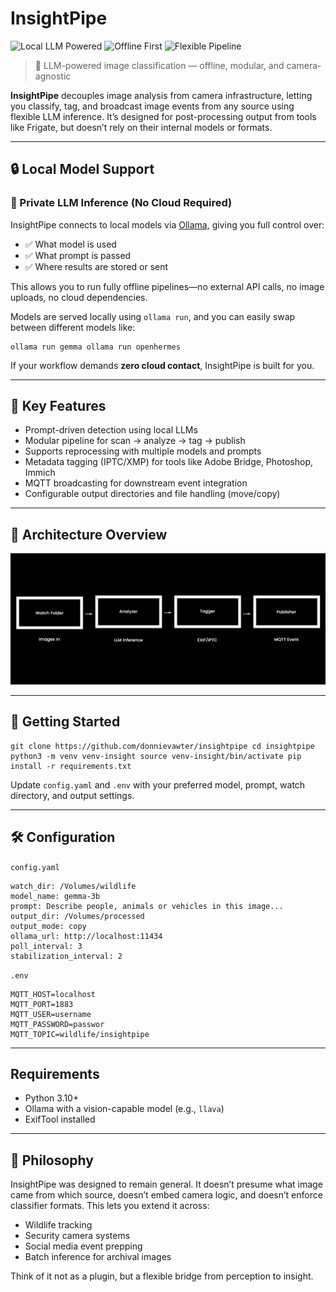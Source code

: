 # InsightPipe

![Local LLM Powered](https://img.shields.io/badge/LLM-local-orange?style=flat-square)
![Offline First](https://img.shields.io/badge/Mode-offline-blue?style=flat-square)
![Flexible Pipeline](https://img.shields.io/badge/Design-modular-success?style=flat-square)

> 🧠 LLM-powered image classification — offline, modular, and camera-agnostic

**InsightPipe** decouples image analysis from camera infrastructure, letting you classify, tag, and broadcast image events from any source using flexible LLM inference. It’s designed for post-processing output from tools like Frigate, but doesn’t rely on their internal models or formats.

---

## 🔒 Local Model Support

### 🧠 Private LLM Inference (No Cloud Required)

InsightPipe connects to local models via [Ollama](https://ollama.com), giving you full control over:

- ✅ What model is used  
- ✅ What prompt is passed  
- ✅ Where results are stored or sent

This allows you to run fully offline pipelines—no external API calls, no image uploads, no cloud dependencies.

Models are served locally using `ollama run`, and you can easily swap between different models like:

```
ollama run gemma ollama run openhermes
```

If your workflow demands **zero cloud contact**, InsightPipe is built for you.

---

## 🔧 Key Features

- Prompt-driven detection using local LLMs
- Modular pipeline for scan → analyze → tag → publish
- Supports reprocessing with multiple models and prompts
- Metadata tagging (IPTC/XMP) for tools like Adobe Bridge, Photoshop, Immich
- MQTT broadcasting for downstream event integration
- Configurable output directories and file handling (move/copy)

---

## 📐 Architecture Overview

![InsightPipe Architecture](assets/arch.jpg)


---

## 🚀 Getting Started

```
git clone https://github.com/donnievawter/insightpipe cd insightpipe python3 -m venv venv-insight source venv-insight/bin/activate pip install -r requirements.txt
```

Update `config.yaml` and `.env` with your preferred model, prompt, watch directory, and output settings.

---

## 🛠 Configuration

`config.yaml`
```
watch_dir: /Volumes/wildlife 
model_name: gemma-3b
prompt: Describe people, animals or vehicles in this image...
output_dir: /Volumes/processed 
output_mode: copy 
ollama_url: http://localhost:11434
poll_interval: 3 
stabilization_interval: 2
```
`.env`
```
MQTT_HOST=localhost
MQTT_PORT=1883
MQTT_USER=username
MQTT_PASSWORD=passwor
MQTT_TOPIC=wildlife/insightpipe

```
---
## Requirements
- Python 3.10+
- Ollama with a vision-capable model (e.g., `llava`)
- ExifTool installed

---

## 🌱 Philosophy

InsightPipe was designed to remain general. It doesn’t presume what image came from which source, doesn’t embed camera logic, and doesn’t enforce classifier formats. This lets you extend it across:

- Wildlife tracking  
- Security camera systems  
- Social media event prepping  
- Batch inference for archival images

Think of it not as a plugin, but a flexible bridge from perception to insight.
